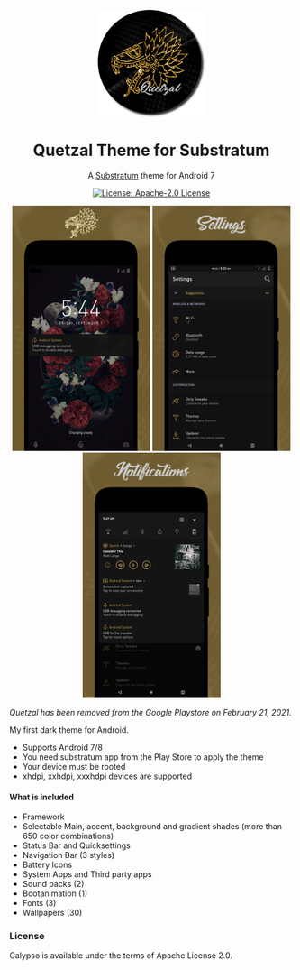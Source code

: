 <p align="center">
  <img src="https://github.com/aleoponcelet/Quetzal/blob/main/Screenshots/dsl.png?raw=true" height="190" width="190"/>
</p>

<h1 align="center">Quetzal Theme for Substratum</h1>

<p align="center">A <a href="https://github.com/substratum">Substratum</a> theme for Android 7</p>

<p align="center">
  <a href="http://www.apache.org/licenses/LICENSE-2.0"><img alt="License: Apache-2.0 License" src="https://img.shields.io/badge/License-Apache_2.0-blue.svg"></a>
</p>

<p align="center">
<img src="https://github.com/aleoponcelet/Quetzal/blob/main/Screenshots/Fi1.png?raw=true" height="435" width="245"/>
<img src="https://github.com/aleoponcelet/Quetzal/blob/main/Screenshots/Fi2.png?raw=true" height="435" width="245"/>
<img src="https://github.com/aleoponcelet/Quetzal/blob/main/Screenshots/Fi3.png?raw=true" height="435" width="245"/>
</p>

*Quetzal has been removed from the Google Playstore on February 21, 2021.*

My first dark theme for Android.

* Supports Android 7/8
* You need substratum app from the Play Store to apply the theme
* Your device must be rooted
* xhdpi, xxhdpi, xxxhdpi devices are supported

#### What is included

* Framework
* Selectable Main, accent, background and gradient shades (more than 650 color combinations)
* Status Bar and Quicksettings
* Navigation Bar (3 styles)
* Battery Icons
* System Apps and Third party apps
* Sound packs (2)
* Bootanimation (1)
* Fonts (3)
* Wallpapers (30)

### License 
Calypso is available under the terms of Apache License 2.0.
